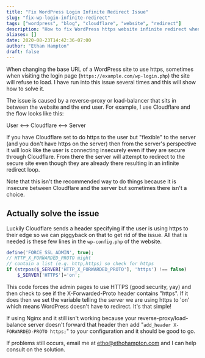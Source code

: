```yaml
---
title: "Fix WordPress Login Infinite Redirect Issue"
slug: "fix-wp-login-infinite-redirect"
tags: ["wordpress", "blog", "cloudflare", "website", "redirect"]
description: "How to fix WordPress https website infinite redirect when visiting wp-login.php"
aliases: []
date: 2020-08-23T14:42:36-07:00
author: "Ethan Hampton"
draft: false
---
```


When changing the base URL of a WordPress site to use https, sometimes when visiting the login page (`https://example.com/wp-login.php`) the site will refuse to load. I have run into this issue several times and this will show how to solve it.

<!--more-->

The issue is caused by a reverse-proxy or load-balancer that sits in between the website and the end user. For example, I use Cloudflare and the flow looks like this:

User <--> Cloudflare <--> Server

If you have Cloudflare set to do https to the user but "flexible" to the server (and you don't have https on the server) then from the server's perspective it will look like the user is connecting insecurely even if they are secure through Cloudflare. From there the server will attempt to redirect to the secure site even though they are already there resulting in an infinite redirect loop. 

Note that this isn't the recommended way to do things because it is insecure between Cloudflare and the server but sometimes there isn't a choice. 

## Actually solve the issue

Luckily Cloudflare sends a header specifying if the user is using https to their edge so we can piggyback on that to get rid of the issue. All that is needed is these few lines in the `wp-config.php` of the website.

```php
define('FORCE_SSL_ADMIN', true);
// HTTP_X_FORWARDED_PROTO might
// contain a list (e.g. http,https) so check for https
if (strpos($_SERVER['HTTP_X_FORWARDED_PROTO'], 'https') !== false)
	$_SERVER['HTTPS']='on';
```

This code forces the admin pages to use HTTPS (good security, yay) and then check to see if the X-Forwarded-Proto header contains "https". If it does then we set the variable telling the server we are using https to 'on' which means WordPress doesn't have to redirect. It's that simple!

If using Nginx and it still isn't working because your reverse-proxy/load-balance server doesn't forward that header then add "`add_header X-FORWARDED-PROTO https;`" to your configuration and it should be good to go.

If problems still occurs, email me at [etho@ethohampton.com](mailto:etho@ethohampton.com) and I can help consult on the solution.